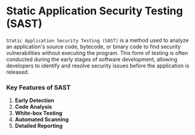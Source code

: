 # Static Application Security Testing (SAST)

`Static Application Security Testing (SAST)` is a method used to analyze an application's source code, bytecode, or binary code to find security vulnerabilities without executing the program. This form of testing is often conducted during the early stages of software development, allowing developers to identify and resolve security issues before the application is released.

### Key Features of SAST

1. **Early Detection**
2. **Code Analysis**
3. **White-box Testing**
4. **Automated Scanning**
5. **Detailed Reporting**
